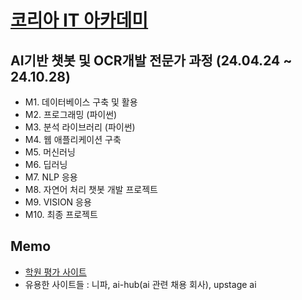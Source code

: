 # [코리아 IT 아카데미](https://gangnam.koreaisacademy.com/)

## AI기반 챗봇 및 OCR개발 전문가 과정 (24.04.24 ~ 24.10.28)

- M1. 데이터베이스 구축 및 활용  
- M2. 프로그래밍 (파이썬)  
- M3. 분석 라이브러리 (파이썬)  
- M4. 웹 애플리케이션 구축  
- M5. 머신러닝  
- M6. 딥러닝  
- M7. NLP 응용  
- M8. 자연어 처리 챗봇 개발 프로젝트  
- M9. VISION 응용  
- M10. 최종 프로젝트  
  
## Memo
- [학원 평가 사이트](http://itgn.cafe24.com/)
- 유용한 사이트들 : 니파, ai-hub(ai 관련 채용 회사), upstage ai


